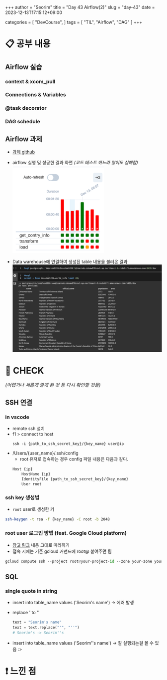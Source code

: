 +++
author = "Seorim"
title =  "Day 43 Airflow(2)"
slug = "day-43"
date = 2023-12-13T17:15:12+09:00

categories = [
    "DevCourse",
]
tags = [
    "TIL", "Airflow", "DAG"
]
+++

# 📋 공부 내용

## Airflow 실습

### context & xcom_pull

### Connections & Variables

### @task decorator

### DAG schedule

## Airflow 과제

-   [과제 github](https://github.com/srlee056/devcourse-week10-day3-hw)

-   airflow 실행 및 성공한 결과 화면
    _(코드 테스트 하느라 많이도 실패함)_
    ![Alt text](image-1.png)
-   Data warehouse에 연결하여 생성된 table 내용을 불러온 결과
    ![Alt text](image.png)

###

# 👀 CHECK

_<span style = "font-size:15px">(어렵거나 새롭게 알게 된 것 등 다시 확인할 것들)</span>_

## SSH 연결

### in vscode

-   remote ssh 설치
-   f1 > connect to host
    ```
    ssh -i {path_to_ssh_secret_key}/{key_name} user@ip
    ```
-   /Users/{user_name}/.ssh/config
    -   root 유저로 접속하는 경우 config 파일 내용은 다음과 같다.
    ```
    Host {ip}
        HostName {ip}
        IdentityFile {path_to_ssh_secret_key}/{key_name}
        User root
    ```

### ssh key 생성법

-   `root` user로 생성한 키

```bash
ssh-keygen -t rsa -f {key_name} -C root -b 2048
```

### root user 로그인 방법 (feat. Google Cloud platform)

-   [참고 링크](https://cloud.google.com/compute/docs/connect/root-ssh?hl=ko#third-party-tools) 내용 그대로 따라하기
-   접속 시에는 기존 gcloud 커맨드에 root@ 붙여주면 됨

```python
gcloud compute ssh --project root@your-project-id --zone your-zone your-instance-name
```

## SQL

### single quote in string

-   insert into table_name values ('Seorim's name')
    -> 에러 발생

-   replace ' to ''

    ```python
    text = "Seorim's name"
    text = text.replace("'", "''")
    # Seorim's -> Seorim''s
    ```

-   insert into table_name values ('Seorim''s name')
    -> 잘 실행되는걸 볼 수 있음 :>

# ❗ 느낀 점
